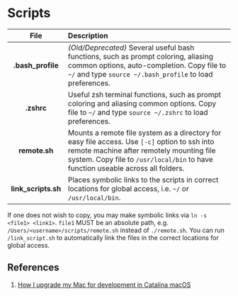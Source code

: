 # Scripts

| File | Description |
|:----:|:------------|
|**.bash_profile**|*(Old/Deprecated)* Several useful bash functions, such as prompt coloring, aliasing common options, auto-completion.  Copy file to `~/` and type `source ~/.bash_profile` to load preferences.|
|**.zshrc**|Useful zsh terminal functions, such as prompt coloring and aliasing common options. Copy file to `~/` and type `source ~/.zshrc` to load preferences.|
|**remote.sh**|Mounts a remote file system as a directory for easy file access. Use `[-c]` option to ssh into remote machine after remotely mounting file system. Copy file to `/usr/local/bin` to have function useable across all folders.|
|**link_scripts.sh**|Places symbolic links to the scripts in correct locations for global access, i.e. `~/` or `/usr/local/bin`.|

If one does not wish to copy, you may make symbolic links via `ln -s <file1> <link1>`. `file1` MUST be an absolute path, e.g. `/Users/<username>/scripts/remote.sh` instead of `./remote.sh`. You can run `/link_script.sh` to automatically link the files in the correct locations for global access.


## References
1. [How I upgrade my Mac for development in Catalina macOS
](https://dev.to/sakko/how-i-upgrade-my-mac-for-development-in-catalina-macos-33g1)